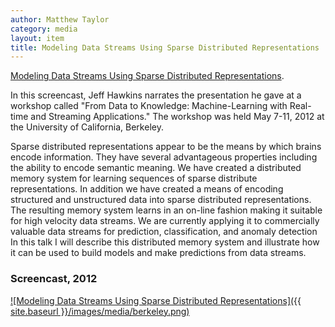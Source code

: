 ```yaml
---
author: Matthew Taylor
category: media
layout: item
title: Modeling Data Streams Using Sparse Distributed Representations
---
```


<a href="http://www.youtube.com/watch?v=iNMbsvK8Q8Y" rel="prettyPhoto">Modeling Data Streams Using Sparse Distributed Representations</a>.

In this screencast, Jeff Hawkins narrates the presentation he gave at a workshop
called "From Data to Knowledge: Machine-Learning with Real-time and Streaming
Applications." The workshop was held May 7-11, 2012 at the University of
California, Berkeley.

Sparse distributed representations appear to be the means by which brains encode
information. They have several advantageous properties including the ability to
encode semantic meaning. We have created a distributed memory system for
learning sequences of sparse distribute representations. In addition we have
created a means of encoding structured and unstructured data into sparse
distributed representations. The resulting memory system learns in an on-line
fashion making it suitable for high velocity data streams. We are currently
applying it to commercially valuable data streams for prediction,
classification, and anomaly detection In this talk I will describe this
distributed memory system and illustrate how it can be used to build models and
make predictions from data streams.

### Screencast, 2012

[![Modeling Data Streams Using Sparse Distributed Representations]({{ site.baseurl }}/images/media/berkeley.png)](http://www.youtube.com/watch?v=iNMbsvK8Q8Y)
